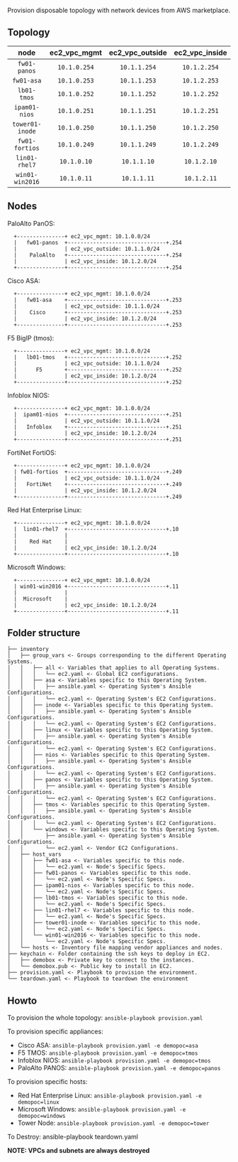 Provision disposable topology with network devices from AWS marketplace.

## Topology

| node | ec2_vpc_mgmt | ec2_vpc_outside | ec2_vpc_inside |
| :--: | :----------: | :-------------: | :------------: |
| `fw01-panos` | `10.1.0.254` | `10.1.1.254` | `10.1.2.254` |  
| `fw01-asa` | `10.1.0.253` | `10.1.1.253` | `10.1.2.253` |  
| `lb01-tmos` | `10.1.0.252` | `10.1.1.252` | `10.1.2.252` |  
| `ipam01-nios` | `10.1.0.251` | `10.1.1.251` | `10.1.2.251` |  
| `tower01-inode` | `10.1.0.250` | `10.1.1.250` | `10.1.2.250` |  
| `fw01-fortios` | `10.1.0.249` | `10.1.1.249` | `10.1.2.249` |  
| `lin01-rhel7` | `10.1.0.10` | `10.1.1.10` | `10.1.2.10` |  
| `win01-win2016` | `10.1.0.11` | `10.1.1.11` | `10.1.2.11` |  

## Nodes

PaloAlto PanOS:
```
  +---------------+ ec2_vpc_mgmt: 10.1.0.0/24
  |   fw01-panos  +-------------------------------+.254
  |               | ec2_vpc_outside: 10.1.1.0/24
  |    PaloAlto   +-------------------------------+.254
  |               | ec2_vpc_inside: 10.1.2.0/24
  +---------------+-------------------------------+.254
```

Cisco ASA:
```
  +---------------+ ec2_vpc_mgmt: 10.1.0.0/24
  |   fw01-asa    +-------------------------------+.253
  |               | ec2_vpc_outside: 10.1.1.0/24
  |    Cisco      +-------------------------------+.253
  |               | ec2_vpc_inside: 10.1.2.0/24
  +---------------+-------------------------------+.253
```

F5 BigIP (tmos):
```
  +---------------+ ec2_vpc_mgmt: 10.1.0.0/24
  |   lb01-tmos   +-------------------------------+.252
  |               | ec2_vpc_outside: 10.1.1.0/24
  |      F5       +-------------------------------+.252
  |               | ec2_vpc_inside: 10.1.2.0/24
  +---------------+-------------------------------+.252
```

Infoblox NIOS:
```
  +---------------+ ec2_vpc_mgmt: 10.1.0.0/24
  |  ipam01-nios  +-------------------------------+.251
  |               | ec2_vpc_outside: 10.1.1.0/24
  |   Infoblox    +-------------------------------+.251
  |               | ec2_vpc_inside: 10.1.2.0/24
  +---------------+-------------------------------+.251
```

FortiNet FortiOS:
```
  +---------------+ ec2_vpc_mgmt: 10.1.0.0/24
  | fw01-fortios  +-------------------------------+.249
  |               | ec2_vpc_outside: 10.1.1.0/24
  |   FortiNet    +-------------------------------+.249
  |               | ec2_vpc_inside: 10.1.2.0/24
  +---------------+-------------------------------+.249
```

Red Hat Enterprise Linux:
```
  +---------------+ ec2_vpc_mgmt: 10.1.0.0/24
  |  lin01-rhel7  +-------------------------------+.10
  |               | 
  |    Red Hat    |
  |               | ec2_vpc_inside: 10.1.2.0/24
  +---------------+-------------------------------+.10
```

Microsoft Windows:
```
  +---------------+ ec2_vpc_mgmt: 10.1.0.0/24
  | win01-win2016 +-------------------------------+.11
  |               | 
  |  Microsoft    |
  |               | ec2_vpc_inside: 10.1.2.0/24
  +---------------+-------------------------------+.11
```

## Folder structure

```
├── inventory  
│   ├── group_vars <- Groups corresponding to the different Operating Systems.  
│   │   ├── all <- Variables that applies to all Operating Systems.  
│   │   │   └── ec2.yaml <- Global EC2 configurations.  
│   │   ├── asa <- Variables specific to this Operating System.  
│   │   │   ├── ansible.yaml <- Operating System's Ansible Configurations.  
│   │   │   └── ec2.yaml <- Operating System's EC2 Configurations.  
│   │   ├── inode <- Variables specific to this Operating System.  
│   │   │   ├── ansible.yaml <- Operating System's Ansible Configurations.  
│   │   │   └── ec2.yaml <- Operating System's EC2 Configurations.  
│   │   ├── linux <- Variables specific to this Operating System.  
│   │   │   ├── ansible.yaml <- Operating System's Ansible Configurations.  
│   │   │   └── ec2.yaml <- Operating System's EC2 Configurations.  
│   │   ├── nios <- Variables specific to this Operating System.  
│   │   │   ├── ansible.yaml <- Operating System's Ansible Configurations.  
│   │   │   └── ec2.yaml <- Operating System's EC2 Configurations.  
│   │   ├── panos <- Variables specific to this Operating System.  
│   │   │   ├── ansible.yaml <- Operating System's Ansible Configurations.  
│   │   │   └── ec2.yaml <- Operating System's EC2 Configurations.  
│   │   ├── tmos <- Variables specific to this Operating System.  
│   │   │   ├── ansible.yaml <- Operating System's Ansible Configurations.  
│   │   │   └── ec2.yaml <- Operating System's EC2 Configurations.  
│   │   └── windows <- Variables specific to this Operating System.  
│   │       ├── ansible.yaml <- Operating System's Ansible Configurations.  
│   │       └── ec2.yaml <- Vendor EC2 Configurations.  
│   ├── host_vars  
│   │   ├── fw01-asa <- Variables specific to this node.  
│   │   │   └── ec2.yaml <- Node's Specific Specs.  
│   │   ├── fw01-panos <- Variables specific to this node.  
│   │   │   └── ec2.yaml <- Node's Specific Specs.  
│   │   ├── ipam01-nios <- Variables specific to this node.  
│   │   │   └── ec2.yaml <- Node's Specific Specs.  
│   │   ├── lb01-tmos <- Variables specific to this node.  
│   │   │   └── ec2.yaml <- Node's Specific Specs.  
│   │   ├── lin01-rhel7 <- Variables specific to this node.  
│   │   │   └── ec2.yaml <- Node's Specific Specs.  
│   │   ├── tower01-inode <- Variables specific to this node.  
│   │   │   └── ec2.yaml <- Node's Specific Specs.  
│   │   └── win01-win2016 <- Variables specific to this node.  
│   │       └── ec2.yaml <- Node's Specific Specs.  
│   └── hosts <- Inventory file mapping vendor appliances and nodes.  
├── keychain <- Folder containing the ssh keys to deploy in EC2.  
│   ├── demobox <- Private key to connect to the instances.  
│   └── demobox.pub <- Public key to install in EC2.  
├── provision.yaml <- Playbook to provision the environment.  
└── teardown.yaml <- Playbook to teardown the environment  
```

## Howto

To provision the whole topology: `ansible-playbook provision.yaml`

To provision specific appliances:
- Cisco ASA: `ansible-playbook provision.yaml -e demopoc=asa`
- F5 TMOS: `ansible-playbook provision.yaml -e demopoc=tmos`
- Infoblox NIOS: `ansible-playbook provision.yaml -e demopoc=tmos`
- PaloAlto PANOS: `ansible-playbook provision.yaml -e demopoc=panos`

To provision specific hosts:
- Red Hat Enterprise Linux: `ansible-playbook provision.yaml -e demopoc=linux`  
- Microsoft Windows: `ansible-playbook provision.yaml -e demopoc=windows`  
- Tower Node: `ansible-playbook provision.yaml -e demopoc=tower`  

To Destroy:
ansible-playbook teardown.yaml

**NOTE: VPCs and subnets are always destroyed**